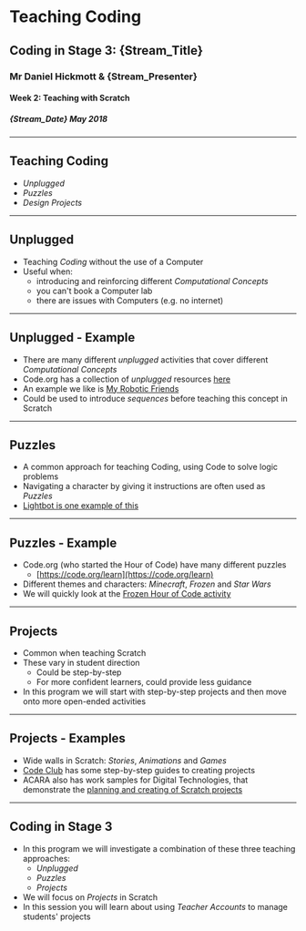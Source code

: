 # Teaching Coding

## Coding in Stage 3: {Stream_Title}

### Mr Daniel Hickmott & {Stream_Presenter}

#### Week 2: Teaching with Scratch

##### {Stream_Date} May 2018

---

## Teaching Coding

- *Unplugged*
- *Puzzles*
- *Design Projects*

---

## Unplugged

- Teaching *Coding* without the use of a Computer
- Useful when:
	- introducing and reinforcing different *Computational Concepts*
	- you can't book a Computer lab
	- there are issues with Computers (e.g. no internet)
	

---

## Unplugged - Example

- There are many different *unplugged* activities that cover different *Computational Concepts*
- Code.org has a collection of *unplugged* resources [here](https://code.org/curriculum/unplugged)
- An example we like is [My Robotic Friends](https://curriculum.code.org/csf-1718/courseb/6/#programming-unplugged-my-robotic-friends)
- Could be used to introduce *sequences* before teaching this concept in Scratch

---

## Puzzles

- A common approach for teaching Coding, using Code to solve logic problems
- Navigating a character by giving it instructions are often used as *Puzzles*
- [Lightbot is one example of this](http://lightbot.com/flash.html)

---

## Puzzles - Example

- Code.org (who started the Hour of Code) have many different puzzles
	- [https://code.org/learn](https://code.org/learn)
- Different themes and characters: *Minecraft*, *Frozen* and *Star Wars*
- We will quickly look at the [Frozen Hour of Code activity](https://studio.code.org/s/frozen/stage/1/puzzle/1)

---

## Projects

- Common when teaching Scratch
- These vary in student direction 
	- Could be step-by-step
	- For more confident learners, could provide less guidance
- In this program we will start with step-by-step projects and then move onto more open-ended activities

---

## Projects - Examples

- Wide walls in Scratch: *Stories*, *Animations* and *Games*
- [Code Club](https://codeclubprojects.org/en-GB/scratch/) has some step-by-step guides to creating projects 
- ACARA also has work samples for Digital Technologies, that demonstrate the [planning and creating of Scratch projects](https://www.australiancurriculum.edu.au/Search/?q=technologies&p=42605&t=ResourcePortfolio&y=42663&s=42692)

---

## Coding in Stage 3

- In this program we will investigate a combination of these three teaching approaches:
	- *Unplugged*
	- *Puzzles*
	- *Projects*
- We will focus on *Projects* in Scratch
- In this session you will learn about using *Teacher Accounts* to manage students' projects




